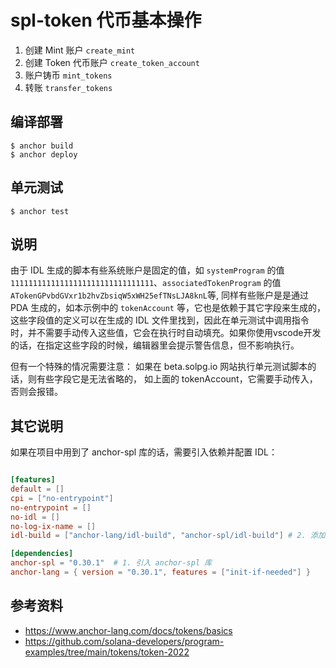 # spl-token 代币基本操作
1. 创建 Mint 账户   `create_mint`
2. 创建 Token 代币账户 `create_token_account`
3. 账户铸币  `mint_tokens`
4. 转账  `transfer_tokens`


## 编译部署
```shell
$ anchor build
$ anchor deploy
```

## 单元测试
```shell
$ anchor test
```

## 说明
由于 IDL 生成的脚本有些系统账户是固定的值，如 `systemProgram` 的值`11111111111111111111111111111111`、`associatedTokenProgram` 的值`ATokenGPvbdGVxr1b2hvZbsiqW5xWH25efTNsLJA8knL`等, 同样有些账户是是通过 PDA 生成的，如本示例中的 `tokenAccount` 等，它也是依赖于其它字段来生成的，这些字段值的定义可以在生成的 IDL 文件里找到，因此在单元测试中调用指令时，并不需要手动传入这些值，它会在执行时自动填充。如果你使用vscode开发的话，在指定这些字段的时候，编辑器里会提示警告信息，但不影响执行。

但有一个特殊的情况需要注意：
如果在 beta.solpg.io 网站执行单元测试脚本的话，则有些字段它是无法省略的， 如上面的 tokenAccount，它需要手动传入，否则会报错。 

## 其它说明

如果在项目中用到了 anchor-spl 库的话，需要引入依赖并配置 IDL：
```toml

[features]
default = []
cpi = ["no-entrypoint"]
no-entrypoint = []
no-idl = []
no-log-ix-name = []
idl-build = ["anchor-lang/idl-build", "anchor-spl/idl-build"] # 2. 添加 "anchor-spl/idl-build" 特性

[dependencies]
anchor-spl = "0.30.1"  # 1. 引入 anchor-spl 库
anchor-lang = { version = "0.30.1", features = ["init-if-needed"] }
```

## 参考资料
- https://www.anchor-lang.com/docs/tokens/basics
- https://github.com/solana-developers/program-examples/tree/main/tokens/token-2022